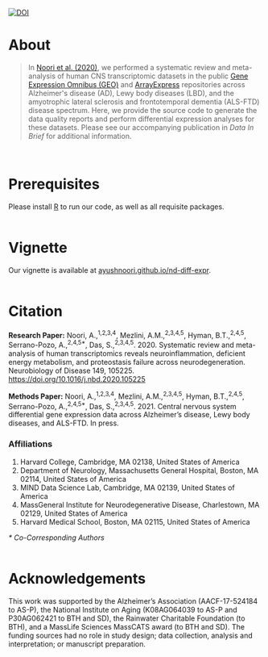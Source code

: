 [![DOI](https://zenodo.org/badge/DOI/10.5281/zenodo.4501047.svg)](https://doi.org/10.5281/zenodo.4501047)

# About
> In [Noori et al. (2020)](https://doi.org/10.1016/j.nbd.2020.105225), we performed a systematic review and meta-analysis of human CNS transcriptomic datasets in the public [Gene Expression Omnibus (GEO)](https://www.ncbi.nlm.nih.gov/geo/) and [ArrayExpress](https://www.ebi.ac.uk/arrayexpress/) repositories across Alzheimer's disease (AD), Lewy body diseases (LBD), and the amyotrophic lateral sclerosis and frontotemporal dementia (ALS-FTD) disease spectrum. Here, we provide the source code to generate the data quality reports and perform differential expression analyses for these datasets. Please see our accompanying publication in *Data In Brief* for additional information.

<br>

# Prerequisites
Please install [R](https://www.r-project.org/) to run our code, as well as all requisite packages.
<br><br>

# Vignette
Our vignette is available at [ayushnoori.github.io/nd-diff-expr](https://ayushnoori.github.io/nd-diff-expr/).
<br><br>

# Citation

**Research Paper:** Noori, A.,<sup>1,2,3,4</sup>, Mezlini, A.M.,<sup>2,3,4,5</sup>, Hyman, B.T.,<sup>2,4,5</sup>, Serrano-Pozo, A.,<sup>2,4,5*</sup>, Das, S.,<sup>2,3,4,5</sup>. 2020. Systematic review and meta-analysis of human transcriptomics reveals neuroinflammation, deficient energy metabolism, and proteostasis failure across neurodegeneration. Neurobiology of Disease  149, 105225. https://doi.org/10.1016/j.nbd.2020.105225

**Methods Paper:** Noori, A.,<sup>1,2,3,4</sup>, Mezlini, A.M.,<sup>2,3,4,5</sup>, Hyman, B.T.,<sup>2,4,5</sup>, Serrano-Pozo, A.,<sup>2,4,5*</sup>, Das, S.,<sup>2,3,4,5</sup>. 2021. Central nervous system differential gene expression data across Alzheimer’s disease, Lewy body diseases, and ALS-FTD. In press.

### Affiliations
1.	Harvard College, Cambridge, MA 02138, United States of America
2.	Department of Neurology, Massachusetts General Hospital, Boston, MA 02114, United States of America
3.	MIND Data Science Lab, Cambridge, MA 02139, United States of America
4.	MassGeneral Institute for Neurodegenerative Disease, Charlestown, MA 02129, United States of America
5.	Harvard Medical School, Boston, MA 02115, United States of America

*\* Co-Corresponding Authors*
<br><br>

# Acknowledgements
This work was supported by the Alzheimer’s Association (AACF-17-524184 to AS-P), the National Institute on Aging (K08AG064039 to AS-P and P30AG062421 to BTH and SD), the Rainwater Charitable Foundation (to BTH), and a MassLife Sciences MassCATS award (to BTH and SD). The funding sources had no role in study design; data collection, analysis and interpretation; or manuscript preparation.

